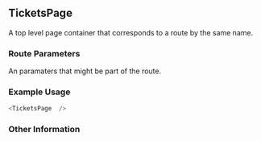 ## TicketsPage
A top level page container that corresponds to a route by the same name.

### Route Parameters
An paramaters that might be part of the route.

### Example Usage

```js
<TicketsPage  />
```


### Other Information
